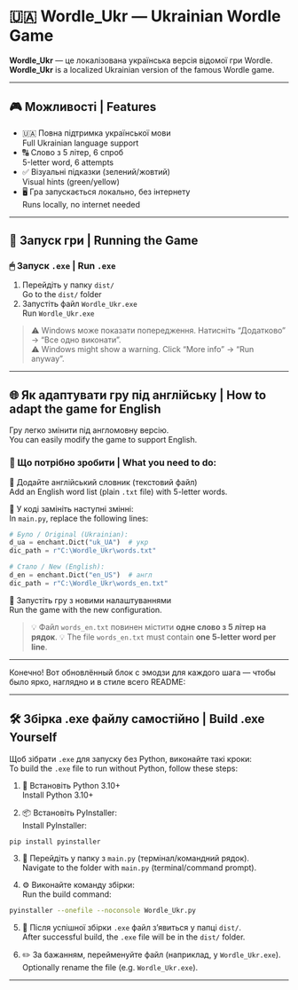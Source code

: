 # 🇺🇦 Wordle_Ukr — Ukrainian Wordle Game

**Wordle_Ukr** — це локалізована українська версія відомої гри Wordle.  
**Wordle_Ukr** is a localized Ukrainian version of the famous Wordle game.

---

## 🎮 Можливості | Features

- 🇺🇦 Повна підтримка української мови  
  Full Ukrainian language support  
- 🔠 Слово з 5 літер, 6 спроб  
  5-letter word, 6 attempts  
- ✅ Візуальні підказки (зелений/жовтий)  
  Visual hints (green/yellow)  
- 🖥 Гра запускається локально, без інтернету  
  Runs locally, no internet needed  

---

## 🚀 Запуск гри | Running the Game

### 🖱  Запуск `.exe` |  Run `.exe`

1. Перейдіть у папку `dist/`  
   Go to the `dist/` folder  
2. Запустіть файл `Wordle_Ukr.exe`  
   Run `Wordle_Ukr.exe`  

> ⚠️ Windows може показати попередження. Натисніть “Додатково” → “Все одно виконати”.  
> ⚠️ Windows might show a warning. Click “More info” → “Run anyway”.

---

## 🌐 Як адаптувати гру під англійську | How to adapt the game for English

Гру легко змінити під англомовну версію.  
You can easily modify the game to support English.

### 🔄 Що потрібно зробити | What you need to do:

📄 Додайте англійський словник (текстовий файл)        
Add an English word list (plain `.txt` file) with 5-letter words.


🧠 У коді замініть наступні змінні:  
   In `main.py`, replace the following lines:

```python
# Було / Original (Ukrainian):
d_ua = enchant.Dict("uk_UA")  # укр
dic_path = r"C:\Wordle_Ukr\words.txt"
```

```python
# Стало / New (English):
d_en = enchant.Dict("en_US")  # англ
dic_path = r"C:\Wordle_Ukr\words_en.txt"
```

🔁 Запустіть гру з новими налаштуваннями  
   Run the game with the new configuration.

> 💡 Файл `words_en.txt` повинен містити **одне слово з 5 літер на рядок**.
> 💡 The file `words_en.txt` must contain **one 5-letter word per line**.

---

Конечно! Вот обновлённый блок с эмодзи для каждого шага — чтобы было ярко, наглядно и в стиле всего README:

---

## 🛠 Збірка .exe файлу самостійно | Build .exe Yourself

Щоб зібрати `.exe` для запуску без Python, виконайте такі кроки:  
To build the `.exe` file to run without Python, follow these steps:

1. 🐍 Встановіть Python 3.10+  
   Install Python 3.10+

2. 📦 Встановіть PyInstaller:  
   Install PyInstaller:

```bash
pip install pyinstaller
```

3. 📂 Перейдіть у папку з `main.py` (термінал/командний рядок).   
   Navigate to the folder with `main.py` (terminal/command prompt).

4. ⚙️ Виконайте команду збірки:  
   Run the build command:

```bash
pyinstaller --onefile --noconsole Wordle_Ukr.py
```

5. 📁 Після успішної збірки `.exe` файл з’явиться у папці `dist/`.   
   After successful build, the `.exe` file will be in the `dist/` folder.

6. ✏️ За бажанням, перейменуйте файл (наприклад, у `Wordle_Ukr.exe`).   
   Optionally rename the file (e.g. `Wordle_Ukr.exe`).

---
